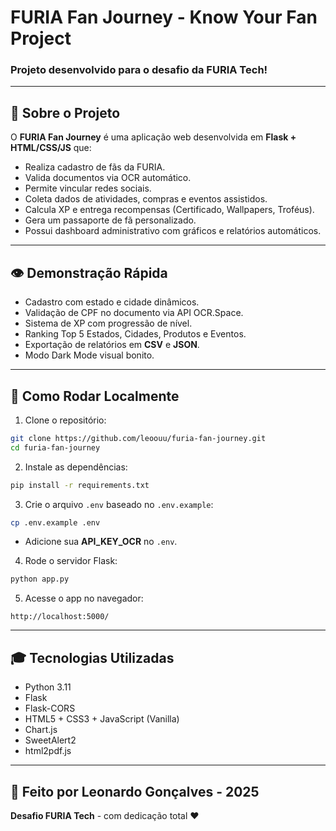 # FURIA Fan Journey - Know Your Fan Project

### Projeto desenvolvido para o desafio da FURIA Tech!

---

## 🔖 Sobre o Projeto
O **FURIA Fan Journey** é uma aplicação web desenvolvida em **Flask + HTML/CSS/JS** que:

- Realiza cadastro de fãs da FURIA.
- Valida documentos via OCR automático.
- Permite vincular redes sociais.
- Coleta dados de atividades, compras e eventos assistidos.
- Calcula XP e entrega recompensas (Certificado, Wallpapers, Troféus).
- Gera um passaporte de fã personalizado.
- Possui dashboard administrativo com gráficos e relatórios automáticos.

---

## 👁 Demonstração Rápida
- Cadastro com estado e cidade dinâmicos.
- Validação de CPF no documento via API OCR.Space.
- Sistema de XP com progressão de nível.
- Ranking Top 5 Estados, Cidades, Produtos e Eventos.
- Exportação de relatórios em **CSV** e **JSON**.
- Modo Dark Mode visual bonito.

---

## 🔧 Como Rodar Localmente

1. Clone o repositório:
```bash
git clone https://github.com/leoouu/furia-fan-journey.git
cd furia-fan-journey
```

2. Instale as dependências:
```bash
pip install -r requirements.txt
```

3. Crie o arquivo `.env` baseado no `.env.example`:
```bash
cp .env.example .env
```
- Adicione sua **API_KEY_OCR** no `.env`.

4. Rode o servidor Flask:
```bash
python app.py
```

5. Acesse o app no navegador:
```url
http://localhost:5000/
```

---

## 🎓 Tecnologias Utilizadas
- Python 3.11
- Flask
- Flask-CORS
- HTML5 + CSS3 + JavaScript (Vanilla)
- Chart.js
- SweetAlert2
- html2pdf.js

---

## 📅 Feito por Leonardo Gonçalves - 2025
**Desafio FURIA Tech** - com dedicação total ❤️


